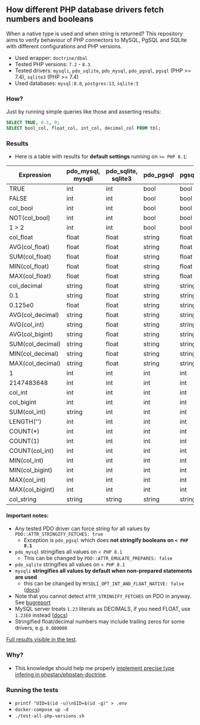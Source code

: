 ## How different PHP database drivers fetch numbers and booleans

When a native type is used and when string is returned? This repository aims to verify behaviour of PHP connectors to MySQL, PgSQL and SQLite with different configurations and PHP versions.

- Used wrapper: `doctrine/dbal`
- Tested PHP versions: `7.2` - `8.3`.
- Tested drivers: `mysqli`, `pdo_sqlite`, `pdo_mysql`, `pdo_pgsql`, `pgsql` (PHP >= 7.4), `sqlite3` (PHP >= 7.4)
- Used databases: `mysql:8.0`, `postgres:13`, `sqlite:3`

### How?
Just by running simple queries like those and asserting results:

```sql
SELECT TRUE, 0.1, 0;
SELECT bool_col, float_col, int_col, decimal_col FROM tbl;
```


### Results

- Here is a table with results for **default settings** running on `>= PHP 8.1`:

| Expression        | pdo_mysql, mysqli | pdo_sqlite, sqlite3 | pdo_pgsql | pgsql  |
|-------------------|-------------------|---------------------|-----------|--------|
| TRUE              | int               | int                 | bool      | bool   |
| FALSE             | int               | int                 | bool      | bool   |
| col_bool          | int               | int                 | bool      | bool   |
| NOT(col_bool)     | int               | int                 | bool      | bool   |
| 1 > 2             | int               | int                 | bool      | bool   |
| col_float         | float             | float               | string    | float  |
| AVG(col_float)    | float             | float               | string    | float  |
| SUM(col_float)    | float             | float               | string    | float  |
| MIN(col_float)    | float             | float               | string    | float  |
| MAX(col_float)    | float             | float               | string    | float  |
| col_decimal       | string            | float               | string    | string |
| 0.1               | string            | float               | string    | string |
| 0.125e0           | float             | float               | string    | string |
| AVG(col_decimal)  | string            | float               | string    | string |
| AVG(col_int)      | string            | float               | string    | string |
| AVG(col_bigint)   | string            | float               | string    | string |
| SUM(col_decimal)  | string            | float               | string    | string |
| MIN(col_decimal)  | string            | float               | string    | string |
| MAX(col_decimal)  | string            | float               | string    | string |
| 1                 | int               | int                 | int       | int    |
| 2147483648        | int               | int                 | int       | int    |
| col_int           | int               | int                 | int       | int    |
| col_bigint        | int               | int                 | int       | int    |
| SUM(col_int)      | string            | int                 | int       | int    |
| LENGTH('')        | int               | int                 | int       | int    |
| COUNT(*)          | int               | int                 | int       | int    |
| COUNT(1)          | int               | int                 | int       | int    |
| COUNT(col_int)    | int               | int                 | int       | int    |
| MIN(col_int)      | int               | int                 | int       | int    |
| MIN(col_bigint)   | int               | int                 | int       | int    |
| MAX(col_int)      | int               | int                 | int       | int    |
| MAX(col_bigint)   | int               | int                 | int       | int    |
| col_string        | string            | string              | string    | string |

#### Important notes:
- Any tested PDO driver can force string for all values by `PDO::ATTR_STRINGIFY_FETCHES: true`
    - Exception is `pdo_pgsql` which does **not stringify booleans on `< PHP 8.1`**
- `pdo_mysql` stringifies all values on `< PHP 8.1`
    - This can be changed by `PDO::ATTR_EMULATE_PREPARES: false`
- `pdo_sqlite` stringifies all values on `< PHP 8.1`
- `mysqli` **stringifies all values by default when non-prepared statements are used**
    - this can be changed by `MYSQLI_OPT_INT_AND_FLOAT_NATIVE: false` ([docs](https://www.php.net/manual/en/mysqli.quickstart.prepared-statements.php#example-4303))
- Note that you cannot detect `ATTR_STRINGIFY_FETCHES` on PDO in anyway. See [bugreport](https://github.com/php/php-src/issues/12969)
- MySQL server treats `1.23` literals as DECIMALS, if you need FLOAT, use `1.23E0` instead ([docs](https://dev.mysql.com/doc/refman/8.0/en/number-literals.html))
- Stringified float/decimal numbers may include trailing zeros for some drivers, e.g. `0.000000`

[Full results visible in the test](tests/PhpDatabaseDriverTest.php).

### Why?
- This knowledge should help me properly [implement precise type infering in phpstan/phpstan-doctrine](https://github.com/phpstan/phpstan-doctrine/pull/506).

### Running the tests
- `printf "UID=$(id -u)\nGID=$(id -g)" > .env`
- `docker-compose up -d`
- `./test-all-php-versions.sh`


